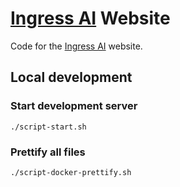 # [Ingress AI](https://ingress.ai) Website

Code for the [Ingress AI](https://ingress.ai) website.

## Local development

### Start development server

`./script-start.sh`

### Prettify all files

`./script-docker-prettify.sh`
